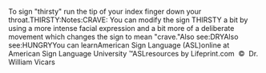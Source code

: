 To sign "thirsty" run the tip of your index finger down your throat.THIRSTY:Notes:CRAVE: You can modify the sign THIRSTY a bit by using a more 
			intense facial expression and a bit more of a deliberate movement which 
			changes the sign to mean "crave."Also see:DRYAlso see:HUNGRYYou can learnAmerican Sign Language (ASL)online at American Sign Language University ™ASLresources by Lifeprint.com  ©  Dr. William Vicars